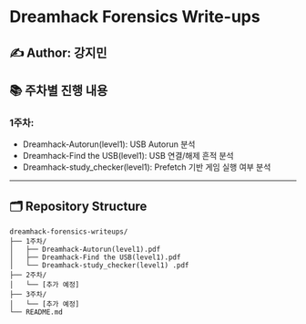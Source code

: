 # Dreamhack Forensics Write-ups

## ✍️ Author: 강지민 

## 📚 주차별 진행 내용

### 1주차:
- Dreamhack-Autorun(level1): USB Autorun 분석
- Dreamhack-Find the USB(level1): USB 연결/해제 흔적 분석
- Dreamhack-study_checker(level1): Prefetch 기반 게임 실행 여부 분석
---

## 🗂️ Repository Structure
```plaintext
dreamhack-forensics-writeups/
├── 1주차/
│   ├── Dreamhack-Autorun(level1).pdf
│   ├── Dreamhack-Find the USB(level1).pdf
│   └── Dreamhack-study_checker(level1) .pdf
├── 2주차/
│   └── [추가 예정]
├── 3주차/
│   └── [추가 예정]
└── README.md
```
